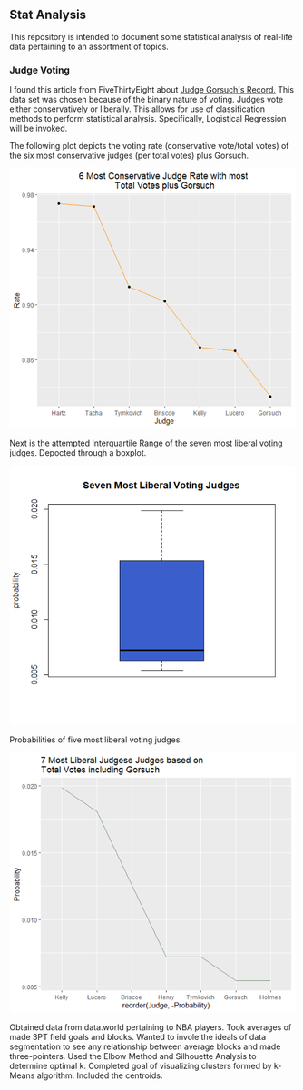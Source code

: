 ## Stat Analysis

This repository is intended to document some statistical analysis of real-life data pertaining to an assortment of topics.

### Judge Voting

I found this article from FiveThirtyEight about [Judge Gorsuch's Record.](https://fivethirtyeight.com/features/for-a-trump-nominee-neil-gorsuchs-record-is-surprisingly-moderate-on-immigration/) This data set was chosen because of the binary nature of voting. Judges vote either conservatively or liberally.
This allows for use of classification methods to perform statistical analysis. Specifically, Logistical Regression will be invoked.

The following plot depicts the voting rate (conservative vote/total votes) of the six most conservative judges (per total votes) plus Gorsuch. 

<p align="center">
  <img src="https://github.com/jbravo87/Stat-Analysis/blob/21417d364ad487e42bf6ea56e5f9ff82d9afdc56/Top6MostConservativeRates.png">
</p>

Next is the attempted Interquartile Range of the seven most liberal voting judges. Depocted through a boxplot.

<p align="center">
  <img src="https://github.com/jbravo87/Stat-Analysis/blob/2b5e7162ec7918c679caed73fda079a86f1312d3/IQRLiberalJudges.png">
</p>

Probabilities of five most liberal voting judges.

<p align="center">
  <img src="https://github.com/jbravo87/Stat-Analysis/blob/2b5e7162ec7918c679caed73fda079a86f1312d3/LiberalVotesProb.png"
</p>

Obtained data from data.world pertaining to NBA players. Took averages of made 3PT field goals and blocks. Wanted to invole the ideals of data segmentation to see any relationship between average blocks and made three-pointers. Used the Elbow Method and Silhouette Analysis to determine optimal k.
Completed goal of visualizing clusters formed by k-Means algorithm. Included the centroids.
<p align="center">
  <img src="https://github.com/jbravo87/Stat-Analysis/blob/4711fe3bb50591e0def3114cb6ddba756d78a40c/blocksmade3ptsclustering.png
</p>
